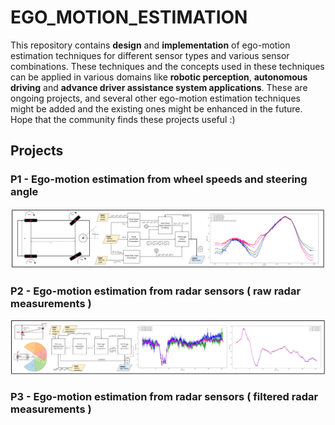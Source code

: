 # EGO_MOTION_ESTIMATION
This repository contains **design** and **implementation** of ego-motion estimation techniques for different sensor types and various sensor combinations. These techniques and the concepts used in these techniques can be applied in various domains like **robotic perception**, **autonomous driving** and **advance driver assistance system applications**. These are ongoing projects, and several other ego-motion estimation techniques might be added and the existing ones might be enhanced in the future. Hope that the community finds these projects useful :)

## Projects

### P1 - Ego-motion estimation from wheel speeds and steering angle
![](https://github.com/UditBhaskar19/EGO_MOTION_ESTIMATION/blob/main/readme_artifacts/P1_cover_img.PNG)

### P2 - Ego-motion estimation from radar sensors ( raw radar measurements )
![](https://github.com/UditBhaskar19/EGO_MOTION_ESTIMATION/blob/main/readme_artifacts/P2_cover_img.PNG)

### P3 - Ego-motion estimation from radar sensors ( filtered radar measurements )
